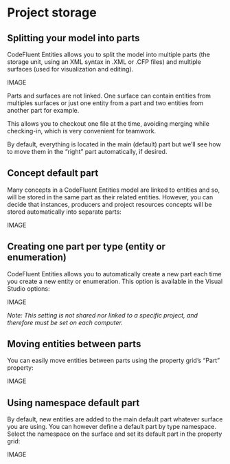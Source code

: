 # Project storage

## Splitting your model into parts

CodeFluent Entities allows you to split the model into multiple parts (the storage unit, using an XML
syntax in .XML or .CFP files) and multiple surfaces (used for visualization and editing).

IMAGE

Parts and surfaces are not linked. One surface can contain entities from multiples surfaces or just one
entity from a part and two entities from another part for example.

This allows you to checkout one file at the time, avoiding merging while checking-in, which is very
convenient for teamwork.

By default, everything is located in the main (default) part but we’ll see how to move them in the
“right” part automatically, if desired.

## Concept default part

Many concepts in a CodeFluent Entities model are linked to entities and so, will be stored in the same
part as their related entities. However, you can decide that instances, producers and project resources
concepts will be stored automatically into separate parts:

IMAGE

## Creating one part per type (entity or enumeration)

CodeFluent Entities allows you to automatically create a new part each time you create a new entity
or enumeration. This option is available in the Visual Studio options:

IMAGE

*Note: This setting is not shared nor linked to a specific project, and therefore must be set on each
computer.*

## Moving entities between parts

You can easily move entities between parts using the property grid’s “Part” property:

IMAGE

## Using namespace default part

By default, new entities are added to the main default part whatever surface you are using. You can
however define a default part by type namespace. Select the namespace on the surface and set its
default part in the property grid:

IMAGE
